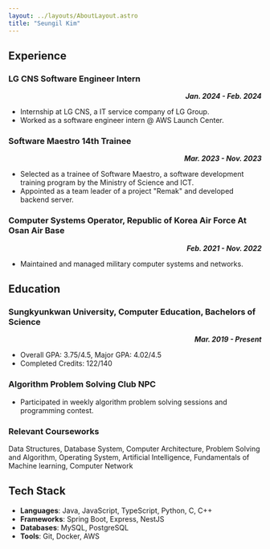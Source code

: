 ```yaml
---
layout: ../layouts/AboutLayout.astro
title: "Seungil Kim"
---
```


## Experience

### LG CNS Software Engineer Intern
***<div style="text-align: right"> Jan. 2024 - Feb. 2024 </div>***
- Internship at LG CNS, a IT service company of LG Group.
- Worked as a software engineer intern @ AWS Launch Center.

### Software Maestro 14th Trainee 
***<div style="text-align: right"> Mar. 2023 - Nov. 2023 </div>***

- Selected as a trainee of Software Maestro, a software development training program by the Ministry of Science and ICT.
- Appointed as a team leader of a project "Remak" and developed backend server.

### Computer Systems Operator, Republic of Korea Air Force At Osan Air Base 
***<div style="text-align: right"> Feb. 2021 - Nov. 2022 </div>***

- Maintained and managed military computer systems and networks.

## Education

### Sungkyunkwan University, Computer Education, Bachelors of Science
***<div style="text-align: right"> Mar. 2019 - Present </div>***

- Overall GPA: 3.75/4.5, Major GPA: 4.02/4.5
- Completed Credits: 122/140

### Algorithm Problem Solving Club NPC 
- Participated in weekly algorithm problem solving sessions and programming contest.

### Relevant Courseworks
Data Structures, Database System, Computer Architecture, Problem Solving and Algorithm, Operating System, Artificial Intelligence, Fundamentals of Machine learning, Computer Network

## Tech Stack
- **Languages**: Java, JavaScript, TypeScript, Python, C, C++
- **Frameworks**: Spring Boot, Express, NestJS
- **Databases**: MySQL, PostgreSQL
- **Tools**: Git, Docker, AWS
